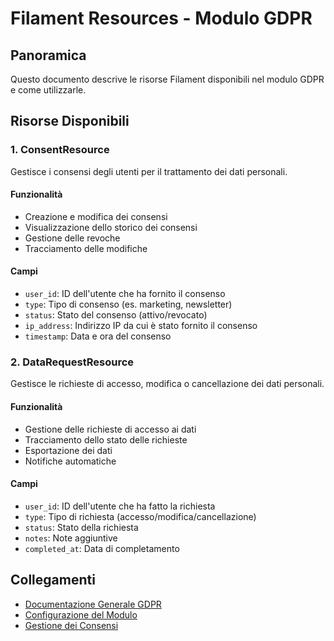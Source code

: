 # Filament Resources - Modulo GDPR

## Panoramica

Questo documento descrive le risorse Filament disponibili nel modulo GDPR e come utilizzarle.

## Risorse Disponibili

### 1. ConsentResource

Gestisce i consensi degli utenti per il trattamento dei dati personali.

#### Funzionalità

- Creazione e modifica dei consensi
- Visualizzazione dello storico dei consensi
- Gestione delle revoche
- Tracciamento delle modifiche

#### Campi

- `user_id`: ID dell'utente che ha fornito il consenso
- `type`: Tipo di consenso (es. marketing, newsletter)
- `status`: Stato del consenso (attivo/revocato)
- `ip_address`: Indirizzo IP da cui è stato fornito il consenso
- `timestamp`: Data e ora del consenso

### 2. DataRequestResource

Gestisce le richieste di accesso, modifica o cancellazione dei dati personali.

#### Funzionalità

- Gestione delle richieste di accesso ai dati
- Tracciamento dello stato delle richieste
- Esportazione dei dati
- Notifiche automatiche

#### Campi

- `user_id`: ID dell'utente che ha fatto la richiesta
- `type`: Tipo di richiesta (accesso/modifica/cancellazione)
- `status`: Stato della richiesta
- `notes`: Note aggiuntive
- `completed_at`: Data di completamento

## Collegamenti

- [Documentazione Generale GDPR](./readme.md)
- [Configurazione del Modulo](./configuration.md)
- [Gestione dei Consensi](./consent-management.md)
